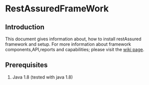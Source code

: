 # RestAssuredFrameWork

## Introduction

This document gives information about, how to install restAssured framework and setup. For more information about framework 
components,API,reports and capabilities; please visit the [wiki page](https://github.com/sent2280/RestAssuredFrameWork/wiki).
    
## Prerequisites
  
1. Java 1.8 (tested with java 1.8)
  
